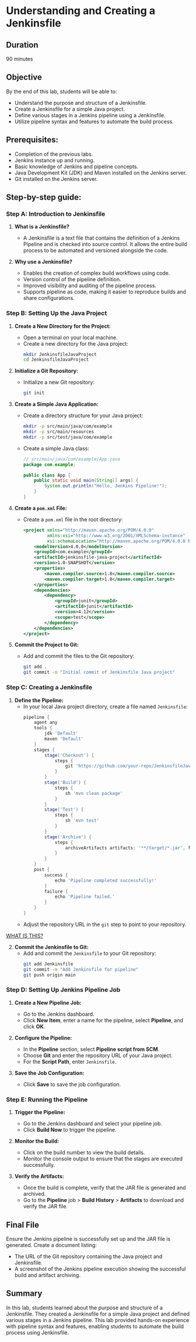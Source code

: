# Understanding and Creating a Jenkinsfile


## Duration
90 minutes

## Objective
By the end of this lab, students will be able to:
- Understand the purpose and structure of a Jenkinsfile.
- Create a Jenkinsfile for a simple Java project.
- Define various stages in a Jenkins pipeline using a Jenkinsfile.
- Utilize pipeline syntax and features to automate the build process.

## Prerequisites:
- Completion of the previous labs.
- Jenkins instance up and running.
- Basic knowledge of Jenkins and pipeline concepts.
- Java Development Kit (JDK) and Maven installed on the Jenkins server.
- Git installed on the Jenkins server.

## Step-by-step guide:

### Step A: Introduction to Jenkinsfile
1. **What is a Jenkinsfile?**
   - A Jenkinsfile is a text file that contains the definition of a Jenkins Pipeline and is checked into source control. It allows the entire build process to be automated and versioned alongside the code.

2. **Why use a Jenkinsfile?**
   - Enables the creation of complex build workflows using code.
   - Version control of the pipeline definition.
   - Improved visibility and auditing of the pipeline process.
   - Supports pipeline as code, making it easier to reproduce builds and share configurations.

### Step B: Setting Up the Java Project
1. **Create a New Directory for the Project:**
   - Open a terminal on your local machine.
   - Create a new directory for the Java project:
     ```bash
     mkdir JenkinsfileJavaProject
     cd JenkinsfileJavaProject
     ```

2. **Initialize a Git Repository:**
   - Initialize a new Git repository:
     ```bash
     git init
     ```

3. **Create a Simple Java Application:**
   - Create a directory structure for your Java project:
     ```bash
     mkdir -p src/main/java/com/example
     mkdir -p src/main/resources
     mkdir -p src/test/java/com/example
     ```
   - Create a simple Java class:
     ```java
     // src/main/java/com/example/App.java
     package com.example;

     public class App {
         public static void main(String[] args) {
             System.out.println("Hello, Jenkins Pipeline!");
         }
     }
     ```

4. **Create a `pom.xml` File:**
   - Create a `pom.xml` file in the root directory:
     ```xml
     <project xmlns="http://maven.apache.org/POM/4.0.0"
              xmlns:xsi="http://www.w3.org/2001/XMLSchema-instance"
              xsi:schemaLocation="http://maven.apache.org/POM/4.0.0 http://maven.apache.org/xsd/maven-4.0.0.xsd">
         <modelVersion>4.0.0</modelVersion>
         <groupId>com.example</groupId>
         <artifactId>jenkinsfile-java-project</artifactId>
         <version>1.0-SNAPSHOT</version>
         <properties>
             <maven.compiler.source>1.8</maven.compiler.source>
             <maven.compiler.target>1.8</maven.compiler.target>
         </properties>
         <dependencies>
             <dependency>
                 <groupId>junit</groupId>
                 <artifactId>junit</artifactId>
                 <version>4.12</version>
                 <scope>test</scope>
             </dependency>
         </dependencies>
     </project>
     ```

5. **Commit the Project to Git:**
   - Add and commit the files to the Git repository:
     ```bash
     git add .
     git commit -m "Initial commit of Jenkinsfile Java project"
     ```

### Step C: Creating a Jenkinsfile
1. **Define the Pipeline:**
   - In your local Java project directory, create a file named `Jenkinsfile`:
     ```groovy
     pipeline {
         agent any
         tools {
             jdk 'Default'
             maven 'Default'
         }
         stages {
             stage('Checkout') {
                 steps {
                     git 'https://github.com/your-repo/JenkinsfileJavaProject.git'
                 }
             }
             stage('Build') {
                 steps {
                     sh 'mvn clean package'
                 }
             }
             stage('Test') {
                 steps {
                     sh 'mvn test'
                 }
             }
             stage('Archive') {
                 steps {
                     archiveArtifacts artifacts: '**/target/*.jar', fingerprint: true
                 }
             }
         }
         post {
             success {
                 echo 'Pipeline completed successfully!'
             }
             failure {
                 echo 'Pipeline failed.'
             }
         }
     }
     ```
   - Adjust the repository URL in the `git` step to point to your repository.

[WHAT IS THIS?](explain.md) 

2. **Commit the Jenkinsfile to Git:**
   - Add and commit the `Jenkinsfile` to your Git repository:
     ```bash
     git add Jenkinsfile
     git commit -m "Add Jenkinsfile for pipeline"
     git push origin main
     ```

### Step D: Setting Up Jenkins Pipeline Job
1. **Create a New Pipeline Job:**
   - Go to the Jenkins dashboard.
   - Click **New Item**, enter a name for the pipeline, select **Pipeline**, and click **OK**.

2. **Configure the Pipeline:**
   - In the **Pipeline** section, select **Pipeline script from SCM**.
   - Choose **Git** and enter the repository URL of your Java project.
   - For the **Script Path**, enter `Jenkinsfile`.

3. **Save the Job Configuration:**
   - Click **Save** to save the job configuration.

### Step E: Running the Pipeline
1. **Trigger the Pipeline:**
   - Go to the Jenkins dashboard and select your pipeline job.
   - Click **Build Now** to trigger the pipeline.

2. **Monitor the Build:**
   - Click on the build number to view the build details.
   - Monitor the console output to ensure that the stages are executed successfully.

3. **Verify the Artifacts:**
   - Once the build is complete, verify that the JAR file is generated and archived.
   - Go to the **Pipeline** job > **Build History** > **Artifacts** to download and verify the JAR file.

## Final File
Ensure the Jenkins pipeline is successfully set up and the JAR file is generated. Create a document listing:
- The URL of the Git repository containing the Java project and Jenkinsfile.
- A screenshot of the Jenkins pipeline execution showing the successful build and artifact archiving.

## Summary
In this lab, students learned about the purpose and structure of a Jenkinsfile. They created a Jenkinsfile for a simple Java project and defined various stages in a Jenkins pipeline. This lab provided hands-on experience with pipeline syntax and features, enabling students to automate the build process using Jenkinsfile.